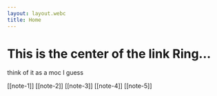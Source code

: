 ```yaml
---
layout: layout.webc
title: Home
---
```

# This is the center of the link Ring...
think of it as a moc I guess

[[note-1]]
[[note-2]]
[[note-3]]
[[note-4]]
[[note-5]]
